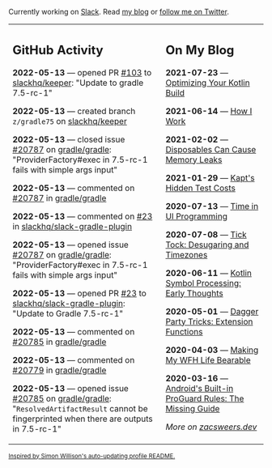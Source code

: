 Currently working on [Slack](https://slack.com/). Read [my blog](https://zacsweers.dev/) or [follow me on Twitter](https://twitter.com/ZacSweers).

<table><tr><td valign="top" width="60%">

## GitHub Activity
<!-- githubActivity starts -->
**2022-05-13** — opened PR [#103](https://github.com/slackhq/keeper/pull/103) to [slackhq/keeper](https://github.com/slackhq/keeper): "Update to gradle 7.5-rc-1"

**2022-05-13** — created branch `z/gradle75` on [slackhq/keeper](https://github.com/slackhq/keeper)

**2022-05-13** — closed issue [#20787](https://github.com/gradle/gradle/issues/20787) on [gradle/gradle](https://github.com/gradle/gradle): "ProviderFactory#exec in 7.5-rc-1 fails with simple args input"

**2022-05-13** — commented on [#20787](https://github.com/gradle/gradle/issues/20787#issuecomment-1126582749) in [gradle/gradle](https://github.com/gradle/gradle)

**2022-05-13** — commented on [#23](https://github.com/slackhq/slack-gradle-plugin/pull/23#issuecomment-1126579159) in [slackhq/slack-gradle-plugin](https://github.com/slackhq/slack-gradle-plugin)

**2022-05-13** — opened issue [#20787](https://github.com/gradle/gradle/issues/20787) on [gradle/gradle](https://github.com/gradle/gradle): "ProviderFactory#exec in 7.5-rc-1 fails with simple args input"

**2022-05-13** — opened PR [#23](https://github.com/slackhq/slack-gradle-plugin/pull/23) to [slackhq/slack-gradle-plugin](https://github.com/slackhq/slack-gradle-plugin): "Update to Gradle 7.5-rc-1"

**2022-05-13** — commented on [#20785](https://github.com/gradle/gradle/issues/20785#issuecomment-1126545525) in [gradle/gradle](https://github.com/gradle/gradle)

**2022-05-13** — commented on [#20779](https://github.com/gradle/gradle/issues/20779#issuecomment-1126533218) in [gradle/gradle](https://github.com/gradle/gradle)

**2022-05-13** — opened issue [#20785](https://github.com/gradle/gradle/issues/20785) on [gradle/gradle](https://github.com/gradle/gradle): "`ResolvedArtifactResult` cannot be fingerprinted when there are outputs in 7.5-rc-1"
<!-- githubActivity ends -->
</td><td valign="top" width="40%">

## On My Blog
<!-- blog starts -->
**2021-07-23** — [Optimizing Your Kotlin Build](https://www.zacsweers.dev/optimizing-your-kotlin-build/)

**2021-06-14** — [How I Work](https://www.zacsweers.dev/how-i-work/)

**2021-02-02** — [Disposables Can Cause Memory Leaks](https://www.zacsweers.dev/disposables-can-cause-memory-leaks/)

**2021-01-29** — [Kapt's Hidden Test Costs](https://www.zacsweers.dev/kapts-hidden-test-costs/)

**2020-07-13** — [Time in UI Programming](https://www.zacsweers.dev/time-in-ui/)

**2020-07-08** — [Tick Tock: Desugaring and Timezones](https://www.zacsweers.dev/ticktock-desugaring-timezones/)

**2020-06-11** — [Kotlin Symbol Processing: Early Thoughts](https://www.zacsweers.dev/kotlin-symbol-processor-early-thoughts/)

**2020-05-01** — [Dagger Party Tricks: Extension Functions](https://www.zacsweers.dev/dagger-party-tricks-extension-functions/)

**2020-04-03** — [Making My WFH Life Bearable](https://www.zacsweers.dev/making-wfh-life-bearable/)

**2020-03-16** — [Android's Built-in ProGuard Rules: The Missing Guide](https://www.zacsweers.dev/android-proguard-rules/)
<!-- blog ends -->
_More on [zacsweers.dev](https://zacsweers.dev/)_
</td></tr></table>

<sub><a href="https://simonwillison.net/2020/Jul/10/self-updating-profile-readme/">Inspired by Simon Willison's auto-updating profile README.</a></sub>
